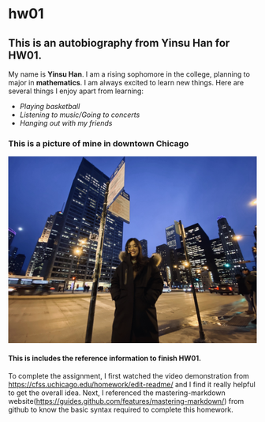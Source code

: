 # hw01

## This is an autobiography from Yinsu Han for HW01.
My name is **Yinsu Han**. I am a rising sophomore in the college, planning to major in **mathematics**. I am always excited to learn new things. Here are several things I enjoy apart from learning:

* *Playing basketball*
* *Listening to music/Going to concerts*
* *Hanging out with my friends*

### This is a picture of mine in downtown Chicago
![picture](https://github.com/YinsuH/hw01/blob/master/dt_chicago.JPG)


#### This is includes the reference information to finish HW01.
To complete the assignment, I first watched the video demonstration from https://cfss.uchicago.edu/homework/edit-readme/ and I find it really helpful to get the overall idea. Next, I referenced the mastering-markdown website(https://guides.github.com/features/mastering-markdown/) from github to know the basic syntax required to complete this homework.


